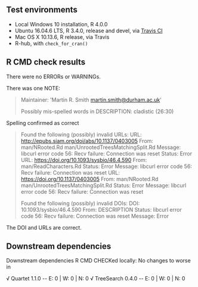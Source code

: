 ## Test environments

* Local Windows 10 installation, R 4.0.0
* Ubuntu 16.04.6 LTS, R 3.4.0, release and devel, via 
  [Travis CI](https://travis-ci.org/ms609/TreeTools)
* Mac OS X 10.13.6, R release, via Travis
* R-hub, with `check_for_cran()`

## R CMD check results

There were no ERRORs or WARNINGs.

There was one NOTE:

> Maintainer: 'Martin R. Smith <martin.smith@durham.ac.uk>'
> 
> Possibly mis-spelled words in DESCRIPTION:
>   cladistic (26:30)

Spelling confirmed as correct

> 
> Found the following (possibly) invalid URLs:
>   URL: http://epubs.siam.org/doi/abs/10.1137/0403005
>     From: man/NRooted.Rd
>           man/UnrootedTreesMatchingSplit.Rd
>     Message: libcurl error code 56:
>       	Recv failure: Connection was reset
>     Status: Error
>   URL: https://doi.org/10.1093/sysbio/46.4.590
>     From: man/ReadCharacters.Rd
>     Status: Error
>     Message: libcurl error code 56:
>       	Recv failure: Connection was reset
>   URL: https://doi.org/10.1137/0403005
>     From: man/NRooted.Rd
>           man/UnrootedTreesMatchingSplit.Rd
>     Status: Error
>     Message: libcurl error code 56:
>       	Recv failure: Connection was reset
> 
> Found the following (possibly) invalid DOIs:
>   DOI: 10.1093/sysbio/46.4.590
>     From: DESCRIPTION
>     Status: libcurl error code 56:
>     	Recv failure: Connection was reset
>     Message: Error

The DOI and URLs are correct.

## Downstream dependencies

Downstream dependencies R CMD CHECKed locally: No changes to worse in

√ Quartet 1.1.0                          -- E: 0     | W: 0     | N: 0
√ TreeSearch 0.4.0                       -- E: 0     | W: 0     | N: 0


